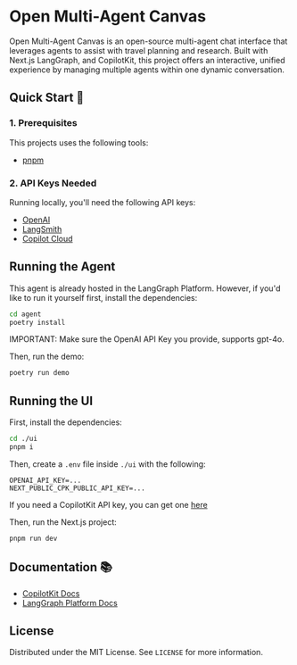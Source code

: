 # Open Multi-Agent Canvas

Open Multi-Agent Canvas is an open-source multi-agent chat interface that leverages agents to assist with travel planning and research. Built with Next.js LangGraph, and CopilotKit, this project offers an interactive, unified experience by managing multiple agents within one dynamic conversation.

## Quick Start 🚀

### 1. Prerequisites
This projects uses the following tools:

- [pnpm](https://pnpm.io/installation)

### 2. API Keys Needed
Running locally, you'll need the following API keys:

- [OpenAI](https://platform.openai.com/api-keys)
- [LangSmith](https://docs.smith.langchain.com/administration/how_to_guides/organization_management/create_account_api_key)
- [Copilot Cloud](https://cloud.copilotkit.ai)


## Running the Agent

This agent is already hosted in the LangGraph Platform. However, if you'd like to run it
yourself first, install the dependencies:

```sh
cd agent
poetry install
```

IMPORTANT:
Make sure the OpenAI API Key you provide, supports gpt-4o.

Then, run the demo:

```sh
poetry run demo
```

## Running the UI

First, install the dependencies:

```sh
cd ./ui
pnpm i
```

Then, create a `.env` file inside `./ui` with the following:

```
OPENAI_API_KEY=...
NEXT_PUBLIC_CPK_PUBLIC_API_KEY=...
```

If you need a CopilotKit API key, you can get one [here](https://cloud.copilotkit.ai)

Then, run the Next.js project:

```sh
pnpm run dev
```

## Documentation 📚
- [CopilotKit Docs](https://docs.copilotkit.ai/coagents)
- [LangGraph Platform Docs](https://langchain-ai.github.io/langgraph/cloud/deployment/cloud/)

## License

Distributed under the MIT License. See `LICENSE` for more information.

